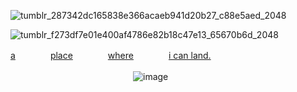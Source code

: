 
![tumblr_287342dc165838e366acaeb941d20b27_c88e5aed_2048](https://github.com/gooicide/gooicide/assets/163074010/ae668b23-a108-4af5-a265-9c7bdb1de3f6)

![tumblr_f273df7e01e400af4786e82b18c47e13_65670b6d_2048](https://github.com/gooicide/gooicide/assets/163074010/503120d2-7dcb-487d-be6c-7ba60432963a)

[a](https://pronouns.cc/@togeinumaki)　　　　[place](https://retrospring.net/@gooicide)　　　　[where](https://www.webtoons.com/en/drama/lookism/list?title_no=1049)　　　　[i can land.](https://www.youtube.com/watch?v=Z_QfmPZNlhw)

　　　　　　　　　　　　　　![image](https://github.com/gooicide/gooicide/assets/163074010/76bc7cdc-82fa-4432-82a5-13c24a945cd5)
